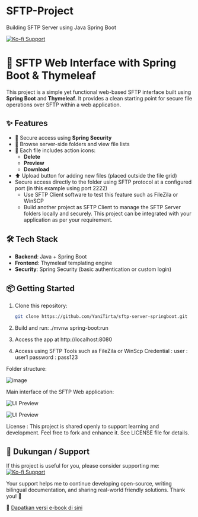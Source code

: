 # SFTP-Project
Building SFTP Server using Java Spring Boot

[![Ko-fi Support](https://img.shields.io/badge/☕%20Buy%20me%20a%20coffee-ytirta-orange?logo=ko-fi&style=flat)](https://ko-fi.com/ytirta)


# 📁 SFTP Web Interface with Spring Boot & Thymeleaf

This project is a simple yet functional web-based SFTP interface built using **Spring Boot** and **Thymeleaf**. It provides a clean starting point for secure file operations over SFTP within a web application.

## ✨ Features

- 🔐 Secure access using **Spring Security**
- 📂 Browse server-side folders and view file lists
- 📄 Each file includes action icons:
  - **Delete**
  - **Preview**
  - **Download**
- ⬆️ Upload button for adding new files (placed outside the file grid)
- Secure access directly to the folder using SFTP protocol at a configured port (in this example using port 2222)
  - Use SFTP Client software to test this feature such as FileZila or WinSCP
  - Build another project as SFTP Client to manage the SFTP Server folders locally and securely. This project can be integrated with your application as per your requirement.

## 🛠️ Tech Stack

- **Backend**: Java + Spring Boot
- **Frontend**: Thymeleaf templating engine
- **Security**: Spring Security (basic authentication or custom login)

## 📦 Getting Started

1. Clone this repository:

   ```bash
   git clone https://github.com/YaniTirta/sftp-server-springboot.git

2. Build and run:
   ./mvnw spring-boot:run
   
3. Access the app at http://localhost:8080
4. Access using SFTP Tools such as FileZila or WinScp
   Credential :
     user      : user1
     password  : pass123

Folder structure: 

![image](https://github.com/user-attachments/assets/ce821bd3-4d94-44a5-b34d-3c40d39a849e)

Main interface of the SFTP Web application:

![UI Preview](screenshot/login-screen.png)

![UI Preview](screenshot/main-interface.png)



License :
This project is shared openly to support learning and development. Feel free to fork and enhance it. 
See LICENSE file for details.




## 🙌 Dukungan / Support

If this project is useful for you, please consider supporting me: 
[![Ko-fi Support](https://img.shields.io/badge/☕%20Buy%20me%20a%20coffee-ytirta-orange?logo=ko-fi&style=flat)](https://ko-fi.com/ytirta)

Your support helps me to continue developing open-source, writing bilingual documentation, and sharing real-world friendly solutions. Thank you! 🙏

📘 [Dapatkan versi e-book di sini](https://lynk.id/ytirta/o1054g1w0ypq)



